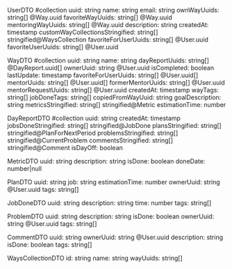 UserDTO #collection
uuid: string
name: string
email: string
ownWayUuids: string[] @Way.uuid
favoriteWayUuids: string[] @Way.uuid
mentoringWayUuids: string[] @Way.uuid
description: string
createdAt: timestamp
customWayCollectionsStringified: string[] stringified@WaysCollection
favoriteForUserUuids: string[] @User.uuid
favoriteUserUuids: string[] @User.uuid

WayDTO #collection
uuid: string
name: string
dayReportUuids: string[] @DayReport.uuid[]
ownerUuid: string @User.uuid
isCompleted: boolean
lastUpdate: timestamp
favoriteForUserUuids: string[] @User.uuid[]
mentorUuids: string[] @User.uuid[]
formerMentorUuids: string[] @User.uuid
mentorRequestUuids: string[] @User.uuid
createdAt: timestamp
wayTags: string[]
jobDoneTags: string[]
copiedFromWayUuid: string
goalDescription: string
metricsStringified: string[] stringified@Metric
estimationTime: number

DayReportDTO #collection
uuid: string
createdAt: timestamp
jobsDoneStringified: string[] stringified@JobDone
plansStringified: string[] stringified@PlanForNextPeriod
problemsStringified: string[] stringified@CurrentProblem
commentsStringified: string[] stringified@Comment
isDayOff: boolean

MetricDTO
uuid: string
description: string
isDone: boolean
doneDate: number|null

PlanDTO
uuid: string
job: string
estimationTime: number
ownerUuid: string @User.uuid
tags: string[]

JobDoneDTO
uuid: string
description: string
time: number
tags: string[]

ProblemDTO
uuid: string
description: string
isDone: boolean
ownerUuid: string @User.uuid
tags: string[]

CommentDTO
uuid: string
ownerUuid: string @User.uuid
description: string
isDone: boolean
tags: string[]

WaysCollectionDTO
id: string
name: string
wayUuids: string[]
